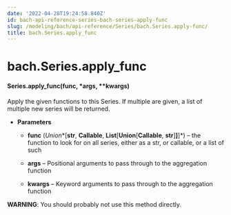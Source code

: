 ```yaml
---
date: '2022-04-28T19:24:58.840Z'
id: bach-api-reference-series-bach-series-apply-func
slug: /modeling/bach/api-reference/Series/bach.Series.apply-func/
title: bach.Series.apply_func
---
```


# bach.Series.apply_func


#### Series.apply_func(func, \*args, \*\*kwargs)
Apply the given functions to this Series.
If multiple are given, a list of multiple new series will be returned.


* **Parameters**

    
    * **func** (*Union**[**str**, **Callable**, **List**[**Union**[**Callable**, **str**]**]**]*) – the function to look for on all series, either as a str, or callable,
    or a list of such


    * **args** – Positional arguments to pass through to the aggregation function


    * **kwargs** – Keyword arguments to pass through to the aggregation function


**WARNING**: You should probably not use this method directly.

<!-- !! processed by numpydoc !! -->
